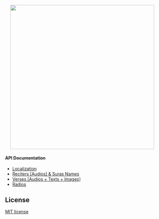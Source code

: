 <p align="center"><a href="https://mp3quran.net/" target="_blank"><img src="https://mp3quran.net/img/logo.png" width="470"></a></p>





#### API Documentation

- <a href="docs/localization.md" target="_blank">Localization</a>
- <a href="docs/reciters.md" target="_blank">Reciters [Audios] & Suras Names</a>
- <a href="docs/verses.md" target="_blank">Verses [Audios + Texts + Images]</a> 
- <a href="docs/radios.md" target="_blank">Radios</a>



## License

[MIT license](LICENSE.md)